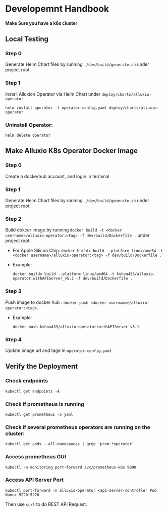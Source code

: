 # Developemnt Handbook

#### Make Sure you have a k8s cluster

## Local Testing

### Step 0
Generate Helm Chart files by running `./dev/build/generate.sh` under project root.

### Step 1
Install Alluxion Operator via Helm Chart under `deploy/charts/alluxio-operator`
  ```shell
  helm install operator -f operator-config.yaml deploy/charts/alluxio-operator
  ```

### Uninstall Operator:
  ```shell
  helm delete operator 
  ```


## Make Alluxio K8s Operator Docker Image

### Step 0
Create a dockerhub account, and login in terminal

### Step 1
Generate Helm Chart files by running `./dev/build/generate.sh` under project root.

### Step 2
Build dokcer image by running `docker build -t <docker username>/alluxio-operator:<tag> -f dev/build/Dockerfile .` under project root.

* For Apple Silicon Chip: `docker buildx build --platform linux/amd64 -t <docker username>/alluxio-operator:<tag> -f dev/build/Dockerfile .`


* Example:
  ```shell
  docker buildx build --platform linux/amd64 -t kshou433/alluxio-operator:withAPIServer_v5.1 -f dev/build/Dockerfile .
  ```

### Step 3
Push image to docker hub : `docker push <docker username>/alluxio-operator:<tag>`.

* Example:
  ```shell
  docker push kshou433/alluxio-operator:withAPIServer_v5.1
  ```

### Step 4
Update image url and tage in ```operator-config.yaml```


## Verify the Deployment

### Check endpoints
`kubectl get endpoints -A`

### Check if prometheus is running
`kubectl get prometheus -o yaml`

### Check if several prometheus operators are running on the cluster:
`kubectl get pods --all-namespaces | grep 'prom.*operator'`

### Access prometheus GUI
`kubectl -n monitoring port-forward svc/prometheus-k8s 9090`

### Access API Server Port
`kubectl port-forward -n alluxio-operator <api-server-controller Pod Name> 5220:5220`

Then use `curl` to do REST API Request.